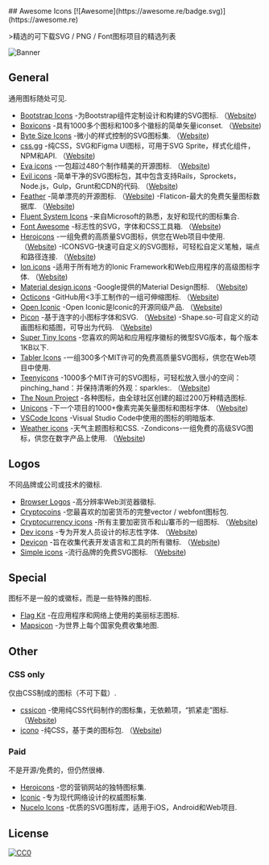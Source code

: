 <div class="github-widget" data-repo="notlmn/awesome-icons"></div>
<script async src="https://pagead2.googlesyndication.com/pagead/js/adsbygoogle.js"></script><ins class="adsbygoogle" style="display:block" data-ad-client="ca-pub-6890694312814945" data-ad-slot="5473692530" data-ad-format="auto"  data-full-width-responsive="true"></ins><script>(adsbygoogle = window.adsbygoogle || []).push({});</script>
## Awesome Icons [![Awesome](https://awesome.re/badge.svg)](https://awesome.re)

&gt;精选的可下载SVG / PNG / Font图标项目的精选列表

![Banner](https://raw.githubusercontent.com/notlmn/awesome-icons/master/./media/banner.png)




## General

通用图标随处可见.

- [Bootstrap Icons](https://github.com/twbs/icons#readme)  -为Bootstrap组件定制设计和构建的SVG图标.  （[Website](https://icons.getbootstrap.com/))
- [Boxicons](https://github.com/atisawd/boxicons#readme)  -具有1000多个图标和100多个徽标的简单矢量iconset.  （[Website](https://boxicons.com/))
- [Byte Size Icons](https://github.com/danklammer/bytesize-icons#readme)  -微小的样式控制的SVG图标集.  （[Website](https://danklammer.com/bytesize-icons))
- [css.gg](https://github.com/astrit/css.gg#readme)  -纯CSS，SVG和Figma UI图标，可用于SVG Sprite，样式化组件，NPM和API.  （[Website](https://css.gg))
- [Eva icons](https://github.com/akveo/eva-icons#readme)  -一包超过480个制作精美的开源图标.  （[Website](https://akveo.github.io/eva-icons))
- [Evil icons](https://github.com/evil-icons/evil-icons#readme)  -简单干净的SVG图标包，其中包含支持Rails，Sprockets，Node.js，Gulp，Grunt和CDN的代码.  （[Website](http://evil-icons.io))
- [Feather](https://github.com/feathericons/feather#readme)  -简单漂亮的开源图标.  （[Website](https://feathericons.com))
 -Flaticon-最大的免费矢量图标数据库.  （[Website](https://flaticon.com))
- [Fluent System Icons](https://github.com/microsoft/fluentui-system-icons#fluent-system-icons) -来自Microsoft的熟悉，友好和现代的图标集合.
- [Font Awesome](https://github.com/FortAwesome/Font-Awesome#readme)  -标志性的SVG，字体和CSS工具箱.  （[Website](https://fontawesome.com))
- [Heroicons](https://github.com/refactoringui/heroicons#readme)  -一组免费的高质量SVG图标，供您在Web项目中使用.  （[Website](https://heroicons.dev))
 -ICONSVG-快速可自定义的SVG图标，可轻松自定义笔触，端点和路径连接.  （[Website](https://iconsvg.xyz))
- [Ion icons](https://github.com/ionic-team/ionicons#readme)  -适用于所有地方的Ionic Framework和Web应用程序的高级图标字体.  （[Website](https://ionicons.com))
- [Material design icons](https://github.com/google/material-design-icons#readme)  -Google提供的Material Design图标.  （[Website](https://material.io/tools/icons))
- [Octicons](https://github.com/primer/octicons#readme)  -GitHub用&lt;3手工制作的一组可伸缩图标.  （[Website](https://octicons.github.com))
- [Open Iconic](https://github.com/iconic/open-iconic#readme)  -Open Iconic是Iconic的开源同级产品.  （[Website](https://useiconic.com/open))
- [Picon](https://github.com/yne/picon#readme)  -基于连字的小图标字体和SVG.  （[Website](https://yne.fr/picon))
 -Shape.so-可自定义的动画图标和插图，可导出为代码.  （[Website](https://shape.so))
- [Super Tiny Icons](https://github.com/edent/SuperTinyIcons#readme) -您喜欢的网站和应用程序徽标的微型SVG版本，每个版本1KB以下.
- [Tabler Icons](https://github.com/tabler/tabler-icons) -一组300多个MIT许可的免费高质量SVG图标，供您在Web项目中使用.
- [Teenyicons](https://github.com/teenyicons/teenyicons)  -1000多个MIT许可的SVG图标，可轻松放入很小的空间：pinching_hand：并保持清晰的外观：sparkles:.  （[Website](https://teenyicons.com))
- [The Noun Project](https://thenounproject.com/) -各种图标，由全球社区创建的超过200万种精选图标.
- [Unicons](https://github.com/iconscout/unicons)  -下一个项目的1000+像素完美矢量图标和图标字体.  （[Website](https://iconscout.com/unicons))
- [VSCode Icons](https://github.com/microsoft/vscode-icons#readme) -Visual Studio Code中使用的图标的明暗版本.
- [Weather icons](https://github.com/erikflowers/weather-icons#readme) -天气主题图标和CSS.
 -Zondicons-一组免费的高级SVG图标，供您在数字产品上使用.  （[Website](http://www.zondicons.com))


## Logos

不同品牌或公司或技术的徽标.

- [Browser Logos](https://github.com/alrra/browser-logos#readme) -高分辨率Web浏览器徽标.
- [Cryptocoins](https://github.com/AllienWorks/cryptocoins#readme) -您最喜欢的加密货币的完整vector / webfont图标包.
- [Cryptocurrency icons](https://github.com/atomiclabs/cryptocurrency-icons#readme)  -所有主要加密货币和山寨币的一组图标.  （[Website](http://cryptoicons.co))
- [Dev icons](https://github.com/vorillaz/devicons#readme)  -专为开发人员设计的标志性字体.  （[Website](http://vorillaz.github.io/devicons))
- [Devicon](https://github.com/devicons/devicon#readme)  -旨在收集代表开发语言和工具的所有徽标.  （[Website](https://devicons.github.io/devicon))
- [Simple icons](https://github.com/simple-icons/simple-icons#readme)  -流行品牌的免费SVG图标.  （[Website](https://simpleicons.org))


## Special

图标不是一般的或徽标，而是一些特殊的图标.

- [Flag Kit](https://github.com/madebybowtie/FlagKit#readme) -在应用程序和网络上使用的美丽标志图标.
- [Mapsicon](https://github.com/djaiss/mapsicon#readme) -为世界上每个国家免费收集地图.


## Other

### CSS only

仅由CSS制成的图标（不可下载）.

- [cssicon](https://github.com/wentin/cssicon#readme)  -使用纯CSS代码制作的图标集，无依赖项，“抓紧走”图标.  （[Website](https://cssicon.space))
- [icono](https://github.com/saeedalipoor/icono#readme)  -纯CSS，基于类的图标包.  （[Website](https://saeedalipoor.github.io/icono))

### Paid

不是开源/免费的，但仍然很棒.

- [Heroicons](https://www.heroicons.com) -您的营销网站的独特图标集.
- [Iconic](https://useiconic.com) -专为现代网络设计的权威图标集.
- [Nucelo Icons](https://nucleoapp.com/premium-icons) -优质的SVG图标库，适用于iOS，Android和Web项目.


## License

[![CC0](https://mirrors.creativecommons.org/presskit/buttons/88x31/svg/cc-zero.svg)](https://creativecommons.org/publicdomain/zero/1.0/)
